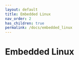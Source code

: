 ```yaml
---
layout: default
title: Embedded Linux
nav_order: 2
has_children: true
permalink: /docs/embedded_linux
---
```


# Embedded Linux
